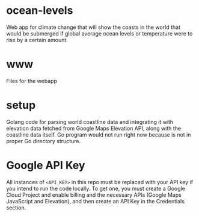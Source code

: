 # ocean-levels

Web app for climate change that will show the coasts in the world that would be submerged if global average ocean levels or temperature were to rise by a certain amount.

# www
Files for the webapp

# setup
Golang code for parsing world coastline data and integrating it with elevation data fetched from Google Maps Elevation API, along with the coastline data itself.
Go program would not run right now because is not in proper Go directory structure.

# Google API Key
All instances of ```<API_KEY>``` in this repo must be replaced with your API key if you intend to run the code locally.
To get one, you must create a Google Cloud Project and enable billing and the necessary APIs (Google Maps JavaScript and Elevation), and then create an API Key in the Credentials section.
